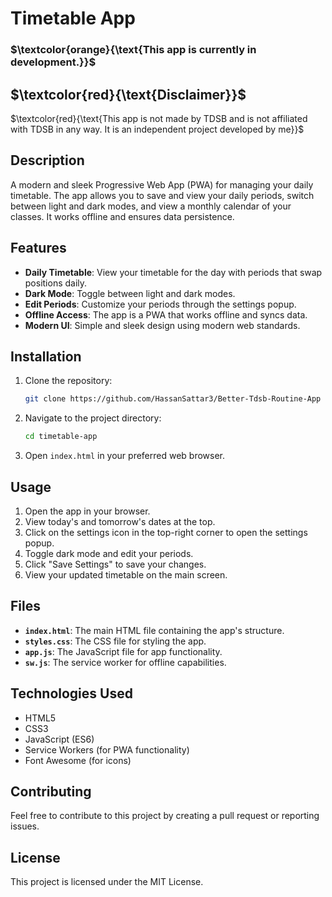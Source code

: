 # Timetable App
### $\textcolor{orange}{\text{This app is currently in development.}}$
## $\textcolor{red}{\text{Disclaimer}}$

$\textcolor{red}{\text{This app is not made by TDSB and is not affiliated with TDSB in any way. It is an independent project developed by me}}$
## Description

A modern and sleek Progressive Web App (PWA) for managing your daily timetable. The app allows you to save and view your daily periods, switch between light and dark modes, and view a monthly calendar of your classes. It works offline and ensures data persistence.

## Features

- **Daily Timetable**: View your timetable for the day with periods that swap positions daily.
- **Dark Mode**: Toggle between light and dark modes.
- **Edit Periods**: Customize your periods through the settings popup.
- **Offline Access**: The app is a PWA that works offline and syncs data.
- **Modern UI**: Simple and sleek design using modern web standards.

## Installation

1. Clone the repository:
   ```sh
   git clone https://github.com/HassanSattar3/Better-Tdsb-Routine-App
   ```
2. Navigate to the project directory:
   ```sh
   cd timetable-app
   ```
3. Open `index.html` in your preferred web browser.

## Usage

1. Open the app in your browser.
2. View today's and tomorrow's dates at the top.
3. Click on the settings icon in the top-right corner to open the settings popup.
4. Toggle dark mode and edit your periods.
5. Click "Save Settings" to save your changes.
6. View your updated timetable on the main screen.

## Files

- **`index.html`**: The main HTML file containing the app's structure.
- **`styles.css`**: The CSS file for styling the app.
- **`app.js`**: The JavaScript file for app functionality.
- **`sw.js`**: The service worker for offline capabilities.

## Technologies Used

- HTML5
- CSS3
- JavaScript (ES6)
- Service Workers (for PWA functionality)
- Font Awesome (for icons)

## Contributing

Feel free to contribute to this project by creating a pull request or reporting issues.

## License

This project is licensed under the MIT License.
